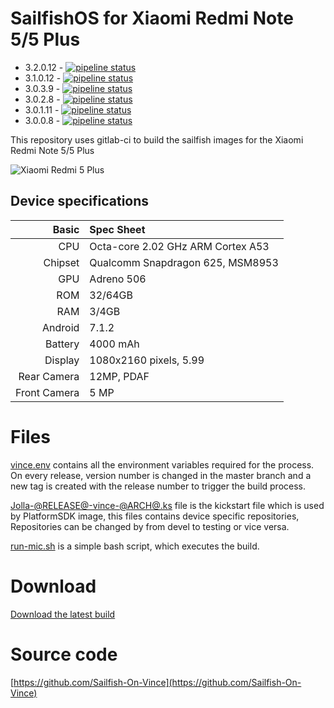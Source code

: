 # SailfishOS for Xiaomi Redmi Note 5/5 Plus

* 3.2.0.12   - [![pipeline status](https://gitlab.com/sailfishos-porters-ci/vince-ci/badges/3.2.0.12/pipeline.svg)](https://gitlab.com/sailfishos-porters-ci/vince-ci/commits/3.2.0.12)
* 3.1.0.12   - [![pipeline status](https://gitlab.com/sailfishos-porters-ci/vince-ci/badges/3.1.0.12/pipeline.svg)](https://gitlab.com/sailfishos-porters-ci/vince-ci/commits/3.1.0.12)
* 3.0.3.9   - [![pipeline status](https://gitlab.com/sailfishos-porters-ci/vince-ci/badges/3.0.3.9/pipeline.svg)](https://gitlab.com/sailfishos-porters-ci/vince-ci/commits/3.0.3.9)
* 3.0.2.8   - [![pipeline status](https://gitlab.com/sailfishos-porters-ci/vince-ci/badges/3.0.2.8/pipeline.svg)](https://gitlab.com/sailfishos-porters-ci/vince-ci/commits/3.0.2.8)
* 3.0.1.11  - [![pipeline status](https://gitlab.com/sailfishos-porters-ci/vince-ci/badges/3.0.1.11/pipeline.svg)](https://gitlab.com/sailfishos-porters-ci/vince-ci/commits/3.0.1.11)
* 3.0.0.8   - [![pipeline status](https://gitlab.com/sailfishos-porters-ci/vince-ci/badges/3.0.0.8/pipeline.svg)](https://gitlab.com/sailfishos-porters-ci/vince-ci/commits/3.0.0.8)


This repository uses gitlab-ci to build the sailfish images for the Xiaomi Redmi Note 5/5 Plus

![Xiaomi Redmi 5 Plus](https://cdn2.gsmarena.com/vv/pics/xiaomi/xiaomi-redmi-5-plus-2.jpg "Xiaomi Redmi 5 Plus")

## Device specifications

Basic   | Spec Sheet
-------:|:----------
CPU     | Octa-core 2.02 GHz ARM Cortex A53
Chipset | Qualcomm Snapdragon 625, MSM8953
GPU     | Adreno 506
ROM     | 32/64GB 
RAM     | 3/4GB
Android | 7.1.2
Battery | 4000 mAh
Display | 1080x2160 pixels, 5.99
Rear Camera  | 12MP, PDAF
Front Camera | 5 MP



# Files

[vince.env](https://gitlab.com/sailfishos-porters-ci/vince-ci/blob/master/vince.env) contains all the environment variables required for the process. On every release, version number is changed in the master branch and a new tag is created with the release number to trigger the build process.

[Jolla-@RELEASE@-vince-@ARCH@.ks](https://gitlab.com/sailfishos-porters-ci/vince-ci/blob/master/Jolla-@RELEASE@-vince-@ARCH@.ks) file is the kickstart file which is used by PlatformSDK image, this files contains device specific repositories, Repositories can be changed by from devel to testing or vice versa.

[run-mic.sh](https://gitlab.com/sailfishos-porters-ci/vince-ci/blob/master/run-mic.sh) is a simple bash script, which executes the build.

# Download

[Download the latest build](https://gitlab.com/sailfishos-porters-ci/vince-ci/-/jobs?scope=finished)

# Source code
[https://github.com/Sailfish-On-Vince](https://github.com/Sailfish-On-Vince)
